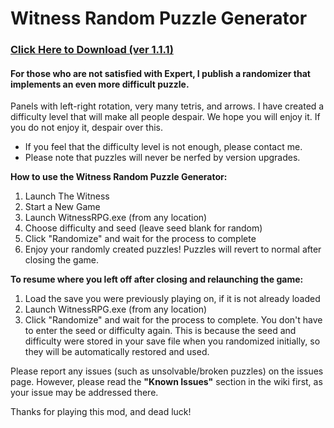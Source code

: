 # Witness Random Puzzle Generator

### [Click Here to Download (ver 1.1.1)](https://github.com/chuukunn/witness-randomizer/releases/download/1.1.1/despair_randomizer_1.1.1.zip)

#### For those who are not satisfied with Expert, I publish a randomizer that implements an even more difficult puzzle.
 Panels with left-right rotation, very many tetris, and arrows. I have created a difficulty level that will make all people despair.
 We hope you will enjoy it. If you do not enjoy it, despair over this.
* If you feel that the difficulty level is not enough, please contact me.
* Please note that puzzles will never be nerfed by version upgrades.


**How to use the Witness Random Puzzle Generator:**

1. Launch The Witness
2. Start a New Game
3. Launch WitnessRPG.exe (from any location)
4. Choose difficulty and seed (leave seed blank for random)
5. Click "Randomize" and wait for the process to complete
6. Enjoy your randomly created puzzles! Puzzles will revert to normal after closing the game.

**To resume where you left off after closing and relaunching the game:**

1. Load the save you were previously playing on, if it is not already loaded
2. Launch WitnessRPG.exe (from any location)
3. Click "Randomize" and wait for the process to complete. You don't have to enter the seed or difficulty again. This is because the seed and difficulty were stored in your save file when you randomized initially, so they will be automatically restored and used.


Please report any issues (such as unsolvable/broken puzzles) on the issues page. However, please read the **"Known Issues"** section in the wiki first, as your issue may be addressed there.

Thanks for playing this mod, and dead luck!
